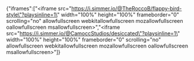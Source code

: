 {"iframes":["<html><body><iframe src=\"https://i.simmer.io/@TheRoccoB/flappy-bird-style\"?playsinline=1\" width=\"100%\" height=\"100%\" frameborder=\"0\" scrolling=\"no\" allowfullscreen webkitallowfullscreen mozallowfullscreen oallowfullscreen msallowfullscreen></iframe></body></html>","<html><body><iframe src=\"https://i.simmer.io/@CamoccStudios/desiccated\"?playsinline=1\" width=\"100%\" height=\"100%\" frameborder=\"0\" scrolling=\"no\" allowfullscreen webkitallowfullscreen mozallowfullscreen oallowfullscreen msallowfullscreen></iframe></body></html>"]}